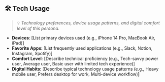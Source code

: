 ## 🛠️ Tech Usage
> 💡 *Technology preferences, device usage patterns, and digital comfort level of this persona.*

- **Devices**: [List primary devices used (e.g., iPhone 14 Pro, MacBook Air, iPad)]
- **Favorite Apps**: [List frequently used applications (e.g., Slack, Notion, Instagram, Spotify)]
- **Comfort Level**: [Describe technical proficiency (e.g., Tech-savvy power user, Average user, Basic user with limited tech experience)]
- **Digital Habits**: [Describe typical technology usage patterns (e.g., Heavy mobile user, Prefers desktop for work, Multi-device workflow)]
